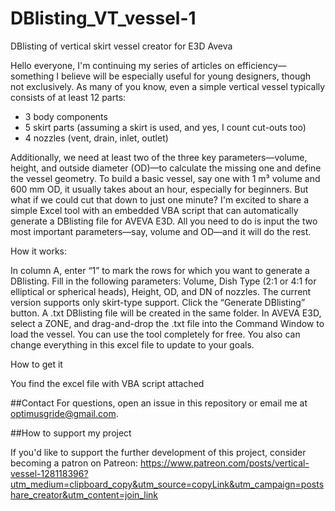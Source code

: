# DBlisting_VT_vessel-1
DBlisting of vertical skirt vessel creator for E3D Aveva

Hello everyone,
I'm continuing my series of articles on efficiency—something I believe will be especially useful for young designers, though not exclusively.
As many of you know, even a simple vertical vessel typically consists of at least 12 parts:
-	3 body components
-	5 skirt parts (assuming a skirt is used, and yes, I count cut-outs too)
-	4 nozzles (vent, drain, inlet, outlet)

Additionally, we need at least two of the three key parameters—volume, height, and outside diameter (OD)—to calculate the missing one and define the vessel geometry.
To build a basic vessel, say one with 1 m³ volume and 600 mm OD, it usually takes about an hour, especially for beginners. But what if we could cut that down to just one minute?
I'm excited to share a simple Excel tool with an embedded VBA script that can automatically generate a DBlisting file for AVEVA E3D. All you need to do is input the two most important parameters—say, volume and OD—and it will do the rest.

How it works:

In column A, enter “1” to mark the rows for which you want to generate a DBlisting.
Fill in the following parameters: Volume, Dish Type (2:1 or 4:1 for elliptical or spherical heads), Height, OD, and DN of nozzles.
The current version supports only skirt-type support.
Click the “Generate DBlisting” button.
A .txt DBlisting file will be created in the same folder.
In AVEVA E3D, select a ZONE, and drag-and-drop the .txt file into the Command Window to load the vessel.
You can use the tool completely for free. You also can change everything in this excel file to update to your goals. 

How to get it

You find the excel file with VBA script attached 

##Contact
For questions, open an issue in this repository or email me at optimusgride@gmail.com.

##How to support my project

If you'd like to support the further development of this project, consider becoming a patron on Patreon: https://www.patreon.com/posts/vertical-vessel-128118396?utm_medium=clipboard_copy&utm_source=copyLink&utm_campaign=postshare_creator&utm_content=join_link 
